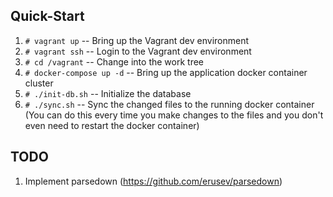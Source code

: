 ## Quick-Start
1. `# vagrant up` -- Bring up the Vagrant dev environment
2. `# vagrant ssh` -- Login to the Vagrant dev environment
3. `# cd /vagrant` -- Change into the work tree
4. `# docker-compose up -d` -- Bring up the application docker container cluster
5. `# ./init-db.sh` -- Initialize the database
6. `# ./sync.sh` -- Sync the changed files to the running docker container (You can do this every time you make changes to the files and you don't even need to restart the docker container)

## TODO
1. Implement parsedown (https://github.com/erusev/parsedown)